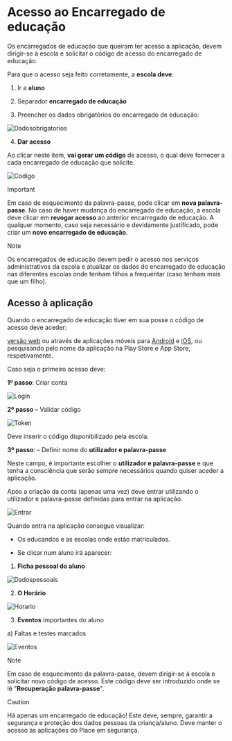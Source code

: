 ﻿# Acesso ao Encarregado de educação 

Os encarregados de educação que queiram ter acesso a aplicação, devem dirigir-se à escola e solicitar o código de acesso do encarregado de educação.

Para que o acesso seja feito corretamente, a **escola deve**:
 
1. Ir a **aluno**

2. Separador **encarregado de educação** 

3. Preencher os dados obrigatórios do encarregado de educação:


![Dadosobrigatorios](../../images/Place21/Alunos/dadosobrigatorios.PNG)


4. **Dar acesso** 

Ao clicar neste item, **vai gerar um código** de acesso, o qual deve fornecer a cada encarregado de educação que solicite. 

![Codigo](../../images/Place21/Alunos/Codigo.PNG)


> [!IMPORTANT]  
> Em caso de esquecimento da palavra-passe, pode clicar em **nova palavra-passe**. No caso de haver mudança do encarregado de educação, a escola deve clicar em **revogar acesso** ao anterior encarregado de educação. A qualquer momento, caso seja necessário e devidamente justificado, pode criar um **novo encarregado de educação**. 


> [!NOTE]  
> Os encarregados de educação devem pedir o acesso nos serviços administrativos da escola e atualizar os dados do encarregado de educação nas diferentes escolas onde tenham filhos a frequentar (caso tenham mais que um filho). 

## Acesso à aplicação 

Quando o encarregado de educação tiver em sua posse o código de acesso deve aceder:  

[versão web](https://place.madeira.gov.pt/placealuno) ou através de aplicações móveis para [Android](http://bit.ly/PlaceAlunoDroid) e [iOS](http://bit.ly/PlaceAlunoiOS), ou pesquisando pelo nome da aplicação na Play Store e App Store, respetivamente.


Caso seja o primeiro acesso deve:


**1º passo**: Criar conta

![Login](../../images/Place21/Alunos/Login.PNG)



**2º passo** – Validar código

![Token](../../images/Place21/Alunos/Token.PNG)


Deve inserir o código disponibilizado pela escola.

**3º passo**: – Definir nome do **utilizador e palavra-passe**

Neste campo, é importante escolher o **utilizador e palavra-passe** e que tenha a consciência que serão sempre necessários quando quiser aceder a aplicação. 

Após a criação da conta (apenas uma vez) deve entrar utilizando o utilizador e palavra-passe definidas para entrar na aplicação. 

![Entrar](../../images/Place21/Alunos/entrar.PNG)


Quando entra na aplicação consegue visualizar:

- Os educandos e as escolas onde estão matriculados. 

- Se clicar num aluno irá aparecer: 

1. **Ficha pessoal do aluno**

![Dadospessoais](../../images/Place21/Alunos/dadospessoais.PNG)

2. **O Horário**

![Horario](../../images/Place21/Alunos/horario.PNG)

3. **Eventos** importantes do aluno

a) Faltas e testes marcados

 ![Eventos](../../images/Place21/Alunos/eventos.PNG)


> [!NOTE]  
> Em caso de esquecimento da palavra-passe, devem dirigir-se à escola e solicitar novo código de acesso. Este código deve ser introduzido onde se lê "**Recuperação palavra-passe**". 


> [!CAUTION]  
> Há apenas um encarregado de educação! Este deve, sempre, garantir a segurança e proteção dos dados pessoas da criança/aluno. Deve manter o acesso às aplicações do Place em segurança.  
